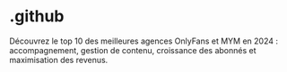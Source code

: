 # .github
Découvrez le top 10 des meilleures agences OnlyFans et MYM en 2024 : accompagnement, gestion de contenu, croissance des abonnés et maximisation des revenus.
